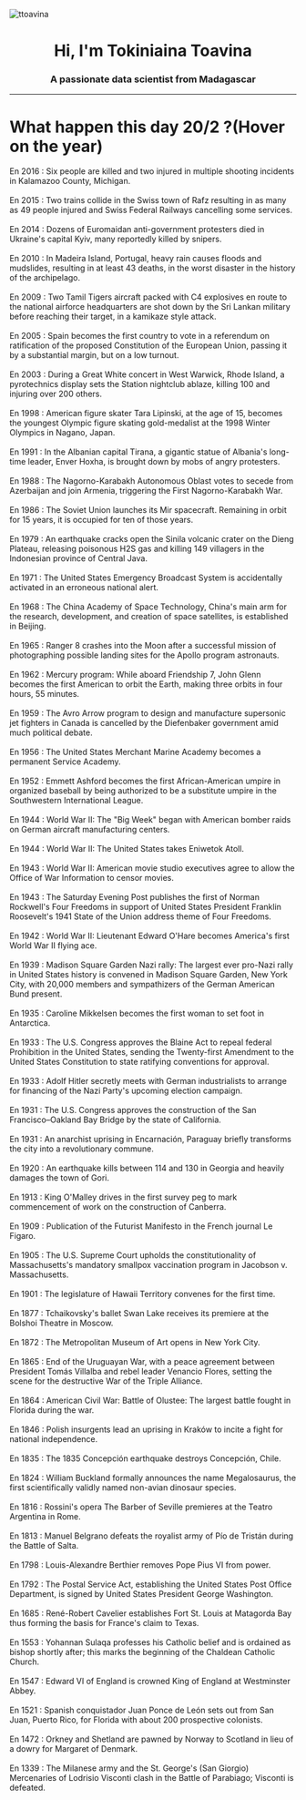 
<p align="left"> <img src="https://komarev.com/ghpvc/?username=ttoavina&label=Profile%20views&color=0e75b6&style=flat" alt="ttoavina" /> </p>
<h1 align="center">Hi, I'm Tokiniaina Toavina</h1>
<h3 align="center">A passionate data scientist from Madagascar</h3>
    
<hr/>
<h1> What happen this day 20/2 ?(Hover on the year)</h1>

En 2016 : Six people are killed and two injured in multiple shooting incidents in Kalamazoo County, Michigan.
<br/><br/>
En 2015 : Two trains collide in the Swiss town of Rafz resulting in as many as 49 people injured and Swiss Federal Railways cancelling some services.
<br/><br/>
En 2014 : Dozens of Euromaidan anti-government protesters died in Ukraine's capital Kyiv, many reportedly killed by snipers.
<br/><br/>
En 2010 : In Madeira Island, Portugal, heavy rain causes floods and mudslides, resulting in at least 43 deaths, in the worst disaster in the history of the archipelago.
<br/><br/>
En 2009 : Two Tamil Tigers aircraft packed with C4 explosives en route to the national airforce headquarters are shot down by the Sri Lankan military before reaching their target, in a kamikaze style attack.
<br/><br/>
En 2005 : Spain becomes the first country to vote in a referendum on ratification of the proposed Constitution of the European Union, passing it by a substantial margin, but on a low turnout.
<br/><br/>
En 2003 : During a Great White concert in West Warwick, Rhode Island, a pyrotechnics display sets the Station nightclub ablaze, killing 100 and injuring over 200 others.
<br/><br/>
En 1998 : American figure skater Tara Lipinski, at the age of 15, becomes the youngest Olympic figure skating gold-medalist at the 1998 Winter Olympics in Nagano, Japan.
<br/><br/>
En 1991 : In the Albanian capital Tirana, a gigantic statue of Albania's long-time leader, Enver Hoxha, is brought down by mobs of angry protesters.
<br/><br/>
En 1988 : The Nagorno-Karabakh Autonomous Oblast votes to secede from Azerbaijan and join Armenia, triggering the First Nagorno-Karabakh War.
<br/><br/>
En 1986 : The Soviet Union launches its Mir spacecraft. Remaining in orbit for 15 years, it is occupied for ten of those years.
<br/><br/>
En 1979 : An earthquake cracks open the Sinila volcanic crater on the Dieng Plateau, releasing poisonous H2S gas and killing 149 villagers in the Indonesian province of Central Java.
<br/><br/>
En 1971 : The United States Emergency Broadcast System is accidentally activated in an erroneous national alert.
<br/><br/>
En 1968 : The China Academy of Space Technology, China's main arm for the research, development, and creation of space satellites, is established in Beijing.
<br/><br/>
En 1965 : Ranger 8 crashes into the Moon after a successful mission of photographing possible landing sites for  the Apollo program astronauts.
<br/><br/>
En 1962 : Mercury program: While aboard Friendship 7, John Glenn becomes the first American to orbit the Earth, making three orbits in four hours, 55 minutes.
<br/><br/>
En 1959 : The Avro Arrow program to design and manufacture supersonic jet fighters in Canada is cancelled by the Diefenbaker government amid much political debate.
<br/><br/>
En 1956 : The United States Merchant Marine Academy becomes a permanent Service Academy.
<br/><br/>
En 1952 : Emmett Ashford becomes the first African-American umpire in organized baseball by being authorized to be a substitute umpire in the Southwestern International League.
<br/><br/>
En 1944 : World War II: The "Big Week" began with American bomber raids on German aircraft manufacturing centers.
<br/><br/>
En 1944 : World War II: The United States takes Eniwetok Atoll.
<br/><br/>
En 1943 : World War II: American movie studio executives agree to allow the Office of War Information to censor movies.
<br/><br/>
En 1943 : The Saturday Evening Post publishes the first of Norman Rockwell's Four Freedoms in support of United States President Franklin Roosevelt's 1941 State of the Union address theme of Four Freedoms.
<br/><br/>
En 1942 : World War II: Lieutenant Edward O'Hare becomes America's first World War II flying ace.
<br/><br/>
En 1939 : Madison Square Garden Nazi rally: The largest ever pro-Nazi rally in United States history is convened in Madison Square Garden, New York City, with 20,000 members and sympathizers of the German American Bund present.
<br/><br/>
En 1935 : Caroline Mikkelsen becomes the first woman to set foot in Antarctica.
<br/><br/>
En 1933 : The U.S. Congress approves the Blaine Act to repeal federal Prohibition in the United States, sending the Twenty-first Amendment to the United States Constitution to state ratifying conventions for approval.
<br/><br/>
En 1933 : Adolf Hitler secretly meets with German industrialists to arrange for financing of the Nazi Party's upcoming election campaign.
<br/><br/>
En 1931 : The U.S. Congress approves the construction of the San Francisco–Oakland Bay Bridge by the state of California.
<br/><br/>
En 1931 : An anarchist uprising in Encarnación, Paraguay briefly transforms the city into a revolutionary commune.
<br/><br/>
En 1920 : An earthquake kills between 114 and 130 in Georgia and heavily damages the town of Gori.
<br/><br/>
En 1913 : King O'Malley drives in the first survey peg to mark commencement of work on the construction of Canberra.
<br/><br/>
En 1909 : Publication of the Futurist Manifesto in the French journal Le Figaro.
<br/><br/>
En 1905 : The U.S. Supreme Court upholds the constitutionality of Massachusetts's mandatory smallpox vaccination program in Jacobson v. Massachusetts.
<br/><br/>
En 1901 : The legislature of Hawaii Territory convenes for the first time.
<br/><br/>
En 1877 : Tchaikovsky's ballet Swan Lake receives its premiere at the Bolshoi Theatre in Moscow.
<br/><br/>
En 1872 : The Metropolitan Museum of Art opens in New York City.
<br/><br/>
En 1865 : End of the Uruguayan War, with a peace agreement between President Tomás Villalba and rebel leader Venancio Flores, setting the scene for the destructive War of the Triple Alliance.
<br/><br/>
En 1864 : American Civil War: Battle of Olustee: The largest battle fought in Florida during the war.
<br/><br/>
En 1846 : Polish insurgents lead an uprising in Kraków to incite a fight for national independence.
<br/><br/>
En 1835 : The 1835 Concepción earthquake destroys Concepción, Chile.
<br/><br/>
En 1824 : William Buckland formally announces the name Megalosaurus, the first scientifically validly named non-avian dinosaur species.
<br/><br/>
En 1816 : Rossini's opera The Barber of Seville premieres at the Teatro Argentina in Rome.
<br/><br/>
En 1813 : Manuel Belgrano defeats the royalist army of Pío de Tristán during the Battle of Salta.
<br/><br/>
En 1798 : Louis-Alexandre Berthier removes Pope Pius VI from power.
<br/><br/>
En 1792 : The Postal Service Act, establishing the United States Post Office Department, is signed by United States President George Washington.
<br/><br/>
En 1685 : René-Robert Cavelier establishes Fort St. Louis at Matagorda Bay thus forming the basis for France's claim to Texas.
<br/><br/>
En 1553 : Yohannan Sulaqa professes his Catholic belief and is ordained as bishop shortly after; this marks the beginning of the Chaldean Catholic Church.
<br/><br/>
En 1547 : Edward VI of England is crowned King of England at Westminster Abbey.
<br/><br/>
En 1521 : Spanish conquistador Juan Ponce de León sets out from San Juan, Puerto Rico, for Florida with about 200 prospective colonists.
<br/><br/>
En 1472 : Orkney and Shetland are pawned by Norway to Scotland in lieu of a dowry for Margaret of Denmark.
<br/><br/>
En 1339 : The Milanese army and the St. George's (San Giorgio) Mercenaries of Lodrisio Visconti clash in the Battle of Parabiago; Visconti is defeated.
<br/><br/>
